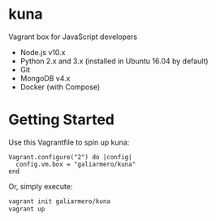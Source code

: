 # kuna

Vagrant box for JavaScript developers

- Node.js v10.x
- Python 2.x and 3.x (installed in Ubuntu 16.04 by default)
- Git
- MongoDB v4.x
- Docker (with Compose)

# Getting Started

Use this Vagrantfile to spin up kuna:
```Vagrantfile
Vagrant.configure("2") do |config|
  config.vm.box = "galiarmero/kuna"
end
```

Or, simply execute:

```bash
vagrant init galiarmero/kuna
vagrant up
```